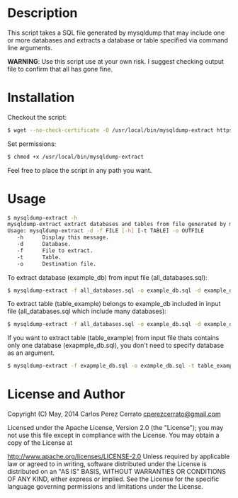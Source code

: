 Description
================

This script takes a SQL file generated by mysqldump that may include one or more databases and extracts a database or table specified via command line arguments.

**WARNING**: Use this script use at your own risk. I suggest checking output file to confirm that all has gone fine.


Installation
============

Checkout the script:

```bash
$ wget --no-check-certificate -O /usr/local/bin/mysqldump-extract https://raw.githubusercontent.com/cperezcerrato/mysqldump-extract/master/mysqldump-extract 
```

Set permissions:
```bash
$ chmod +x /usr/local/bin/mysqldump-extract
```
Feel free to place the script in any path you want.

Usage
=====

```bash
$ mysqldump-extract -h
mysqldump-extract extract databases and tables from file generated by mysqldump.
Usage: mysqldump-extract -d -f FILE [-h] [-t TABLE] -o OUTFILE
   -h      Display this message.
   -d      Database.
   -f      File to extract.
   -t      Table.
   -o      Destination file.
```

To extract database (example_db) from input file (all_databases.sql):
```bash
$ mysqldump-extract -f all_databases.sql -o example_db.sql -d example_db
```

To extract table (table_example) belongs to example_db included in input file (all_databases.sql which include many databases):
```bash
$ mysqldump-extract -f all_databases.sql -o example_db.sql -d example_db -t table_example
```

If you want to extract table (table_example) from input file thats contains only one database (exapmple_db.sql), you don't need to specify database as an argument.
```bash
$ mysqldump-extract -f exapmple_db.sql -o example_db.sql -t table_example
```


License and Author
==================
Copyright (C) May, 2014 Carlos Perez Cerrato <cperezcerrato@gmail.com>

Licensed under the Apache License, Version 2.0 (the "License");
you may not use this file except in compliance with the License.
You may obtain a copy of the License at

http://www.apache.org/licenses/LICENSE-2.0
Unless required by applicable law or agreed to in writing, software
distributed under the License is distributed on an "AS IS" BASIS,
WITHOUT WARRANTIES OR CONDITIONS OF ANY KIND, either express or implied.
See the License for the specific language governing permissions and
limitations under the License.
